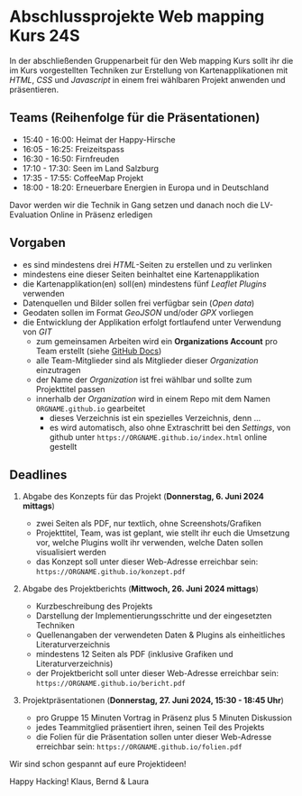 # Abschlussprojekte Web mapping Kurs 24S

In der abschließenden Gruppenarbeit für den Web mapping Kurs sollt ihr die im Kurs vorgestellten Techniken zur Erstellung von Kartenapplikationen mit *HTML*, *CSS* und *Javascript* in einem frei wählbaren Projekt anwenden und präsentieren.

## Teams (Reihenfolge für die Präsentationen)

- 15:40 - 16:00: Heimat der Happy-Hirsche
- 16:05 - 16:25: Freizeitspass
- 16:30 - 16:50: Firnfreuden
- 17:10 - 17:30: Seen im Land Salzburg
- 17:35 - 17:55: CoffeeMap Projekt
- 18:00 - 18:20: Erneuerbare Energien in Europa und in Deutschland

Davor werden wir die Technik in Gang setzen und danach noch die LV-Evaluation Online in Präsenz erledigen

## Vorgaben

- es sind mindestens drei *HTML*-Seiten zu erstellen und zu verlinken
- mindestens eine dieser Seiten beinhaltet eine Kartenapplikation
- die Kartenapplikation(en) soll(en) mindestens fünf *Leaflet Plugins* verwenden
- Datenquellen und Bilder sollen frei verfügbar sein (*Open data*)
- Geodaten sollen im Format *GeoJSON* und/oder *GPX* vorliegen
- die Entwicklung der Applikation erfolgt fortlaufend unter Verwendung von *GIT*
    - zum gemeinsamen Arbeiten wird ein **Organizations Account** pro Team erstellt (siehe [GitHub Docs](https://docs.github.com/en/organizations))
    - alle Team-Mitglieder sind als Mitglieder dieser *Organization* einzutragen
    - der Name der *Organization* ist frei wählbar und sollte zum Projekttitel passen
    - innerhalb der *Organization* wird in einem Repo mit dem Namen `ORGNAME.github.io` gearbeitet
        - dieses Verzeichnis ist ein spezielles Verzeichnis, denn ...
        - es wird automatisch, also ohne Extraschritt bei den *Settings*, von github unter `https://ORGNAME.github.io/index.html` online gestellt

## Deadlines

1. Abgabe des Konzepts für das Projekt (**Donnerstag, 6. Juni 2024 mittags**)
    - zwei Seiten als PDF, nur textlich, ohne Screenshots/Grafiken
    - Projekttitel, Team, was ist geplant, wie stellt ihr euch die Umsetzung vor, welche Plugins wollt ihr verwenden, welche Daten sollen visualisiert werden
    - das Konzept soll unter dieser Web-Adresse erreichbar sein: `https://ORGNAME.github.io/konzept.pdf`

2. Abgabe des Projektberichts (**Mittwoch, 26. Juni 2024 mittags**)
    - Kurzbeschreibung des Projekts
    - Darstellung der Implementierungsschritte und der eingesetzten Techniken
    - Quellenangaben der verwendeten Daten & Plugins als einheitliches Literaturverzeichnis
    - mindestens 12 Seiten als PDF (inklusive Grafiken und Literaturverzeichnis)
    - der Projektbericht soll unter dieser Web-Adresse erreichbar sein: `https://ORGNAME.github.io/bericht.pdf`

3. Projektpräsentationen (**Donnerstag, 27. Juni 2024, 15:30 - 18:45 Uhr**)
    - pro Gruppe 15 Minuten Vortrag in Präsenz plus 5 Minuten Diskussion
    - jedes Teammitglied präsentiert ihren, seinen Teil des Projekts
    - die Folien für die Präsentation sollen unter dieser Web-Adresse erreichbar sein: `https://ORGNAME.github.io/folien.pdf`

Wir sind schon gespannt auf eure Projektideen!

Happy Hacking!
Klaus, Bernd & Laura
